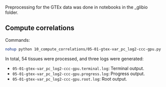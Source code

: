 Preprocessing for the GTEx data was done in notebooks in the _glibio folder.

## Compute correlations
Commands:
```bash
nohup python 10_compute_correlations/05-01-gtex-var_pc_log2-ccc-gpu.py > 05-01-gtex-var_pc_log2-ccc-gpu.terminal.log 2> 05-01-gtex-var_pc_log2-ccc-gpu.progress.log &
```

In total, 54 tissues were processed, and three logs were generated:
- `05-01-gtex-var_pc_log2-ccc-gpu.terminal.log`: Terminal output.
- `05-01-gtex-var_pc_log2-ccc-gpu.progress.log`: Progress output.
- `05-01-gtex-var_pc_log2-ccc-gpu.root.log`: Root output.

